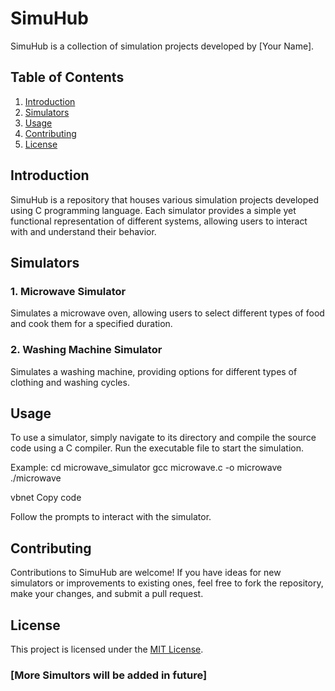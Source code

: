 # SimuHub

SimuHub is a collection of simulation projects developed by [Your Name].

## Table of Contents
1. [Introduction](#introduction)
2. [Simulators](#simulators)
3. [Usage](#usage)
4. [Contributing](#contributing)
5. [License](#license)

## Introduction
SimuHub is a repository that houses various simulation projects developed using C programming language. Each simulator provides a simple yet functional representation of different systems, allowing users to interact with and understand their behavior.

## Simulators
### 1. Microwave Simulator
Simulates a microwave oven, allowing users to select different types of food and cook them for a specified duration.

### 2. Washing Machine Simulator
Simulates a washing machine, providing options for different types of clothing and washing cycles.

## Usage
 To use a simulator, simply navigate to its directory and compile the source code using a C compiler. Run the executable file to start the simulation.

Example:
cd microwave_simulator
gcc microwave.c -o microwave
./microwave

vbnet
Copy code

Follow the prompts to interact with the simulator.

## Contributing
Contributions to SimuHub are welcome! If you have ideas for new simulators or improvements to existing ones, feel free to fork the repository, make your changes, and submit a pull request.

## License
This project is licensed under the [MIT License](LICENSE).

### [More Simultors will be added in future]
